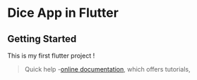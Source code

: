 # Dice App in Flutter

## Getting Started

This is my first flutter project !


> Quick help
> -[online documentation](https://docs.flutter.dev/), which offers tutorials,

